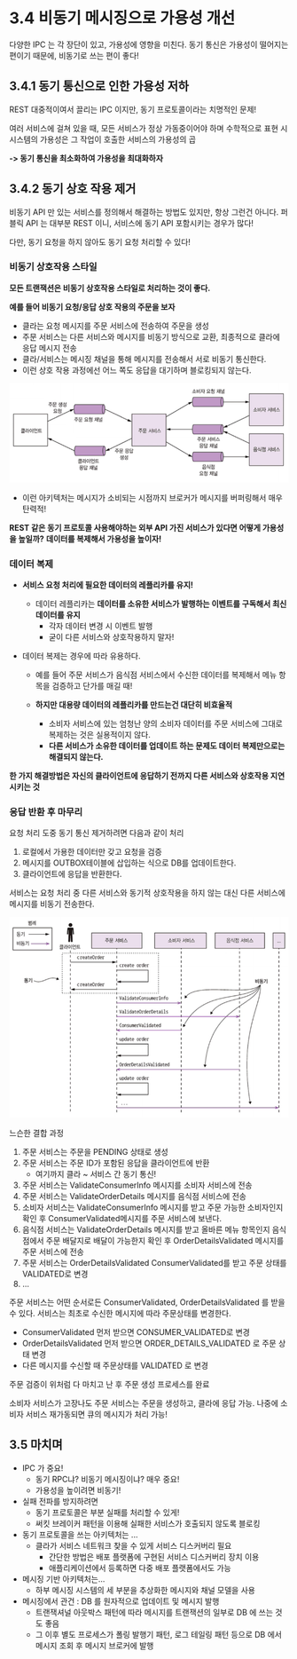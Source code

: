 # 3.4 비동기 메시징으로 가용성 개선

다양한 IPC 는 각 장단이 있고, 가용성에 영향을 미친다. 
동기 통신은 가용성이 떨어지는 편이기 때문에, 비동기로 쓰는 편이 좋다!



## 3.4.1 동기 통신으로 인한 가용성 저하

REST 대중적이여서 끌리는 IPC 이지만, 동기 프로토콜이라는 치명적인 문제!

여러 서비스에 걸쳐 있을 때, 모든 서비스가 정상 가동중이어야 하며
수학적으로 표현 시 시스템의 가용성은 그 작업이 호출한 서비스의 가용성의 곱

**-> 동기 통신을 최소화하여 가용성을 최대화하자**

## 3.4.2 동기 상호 작용 제거

비동기 API 만 있는 서비스를 정의해서 해결하는 방법도 있지만, 항상 그런건 아니다.
퍼블릭 API 는 대부분 REST  이니, 서비스에 동기 API 포함시키는 경우가 많다!

다만, 동기 요청을 하지 않아도 동기 요청 처리할 수 있다!

### 비동기 상호작용 스타일

**모든 트랜잭션은 비동기 상호작용 스타일로 처리하는 것이 좋다.**

**예를 들어 비동기 요청/응답 상호 작용의 주문을 보자**

- 클라는 요청 메시지를 주문 서비스에 전송하여 주문을 생성
- 주문 서비스는 다른 서비스와 메시지를 비동기 방식으로 교환, 최종적으로 클라에 응답 메시지 전송
- 클라/서비스는 메시징 채널을 통해 메시지를 전송해서 서로 비동기 통신한다.
- 이런 상호 작용 과정에선 어느 쪽도 응답을 대기하며 블로킹되지 않는다.

![image-20211021233206035](../images/3.4.1_async_style.png)

- 이런 아키텍처는 메시지가 소비되는 시점까지 브로커가 메시지를 버퍼링해서 매우 탄력적!

**REST 같은 동기 프로토콜 사용해야하는 외부 API 가진 서비스가 있다면 어떻게 가용성을 높일까?**
**데이터를 복제해서 가용성을 높이자!**

### 데이터 복제

- **서비스 요청 처리에 필요한 데이터의 레플리카를 유지!**
  - 데이터 레플리카는 **데이터를 소유한 서비스가 발행하는 이벤트를 구독해서 최신 데이터를 유지**
    - 각자 데이터 변경 시 이벤트 발행
    - 굳이 다른 서비스와 상호작용하지 말자!

- 데이터 복제는 경우에 따라 유용하다.

  - 예를 들어 주문 서비스가 음식점 서비스에서 수신한 데이터를 복제해서 
    메뉴 항목을 검증하고 단가를 매길 때!

  - **하지만 대용량 데이터의 레플리카를 만드는건 대단히 비효율적**
    - 소비자 서비스에 있는 엄청난 양의 소비자 데이터를 주문 서비스에 그대로 복제하는 것은 실용적이지 않다.
    - **다른 서비스가 소유한 데이터를 업데이트 하는 문제도 데이터 복제만으로는 해결되지 않는다.**

**한 가지 해결방법은 자신의 클라이언트에 응답하기 전까지 다른 서비스와 상호작용 지연시키는 것**



### 응답 반환 후 마무리

요청 처리 도중 동기 통신 제거하려면 다음과 같이 처리

1. 로컬에서 가용한 데이터만 갖고 요청을 검증
2. 메시지를 OUTBOX테이블에 삽입하는 식으로 DB를 업데이트한다.
3. 클라이언트에 응답을 반환한다.

서비스는 요청 처리 중 다른 서비스와 동기적 상호작용을 하지 않는 대신 
다른 서비스에 메시지를 비동기 전송한다.

![image-20211022000130149](../images/image-20211022000130149.png)

느슨한 결합 과정

1. 주문 서비스는 주문을 PENDING 상태로 생성
2. 주문 서비스는 주문 ID가 포함된 응답을 클라이언트에 반환 
   - 여기까지 클라 ~ 서비스 간 동기 통신!
3. 주문 서비스는 ValidateConsumerInfo 메시지를 소비자 서비스에 전송
4. 주문 서비스는 ValidateOrderDetails 메시지를 음식점 서비스에 전송
5. 소비자 서비스는 ValidateConsumerInfo 메시지를 받고 주문 가능한 소비자인지 확인 후 ConsumerValidated메시지를 주문 서비스에 보낸다.
6. 음식점 서비스는 ValidateOrderDetails 메시지를 받고 올바른 메뉴 항목인지 음식점에서 주문 배달지로 배달이 가능한지 확인 후 OrderDetailsValidated 메시지를 주문 서비스에 전송
7. 주문 서비스는 OrderDetailsValidated ConsumerValidated를 받고 주문 상태를 VALIDATED로 변경
8. ...

주문 서비스는 어떤 순서로든 ConsumerValidated, OrderDetailsValidated 를 받을 수 있다.
서비스는 최초로 수신한 메시지에 따라 주문상태를 변경한다.

- ConsumerValidated 먼저 받으면 CONSUMER_VALIDATED로 변경
- OrderDetailsValidated 먼저 받으면 ORDER_DETAILS_VALIDATED 로 주문 상태 변경
- 다른 메시지를 수신할 때 주문상태를 VALIDATED 로 변경

주문 검증이 위처럼 다 마치고 난 후 주문 생성 프로세스를 완료

소비자 서비스가 고장나도 주문 서비스는 주문을 생성하고, 클라에 응답 가능.
나중에 소비자 서비스 재가동되면 큐의 메시지가 처리 가능!



## 3.5 마치며

- IPC 가 중요!
  - 동기 RPC냐? 비동기 메시징이냐? 매우 중요!
  - 가용성을 높이려면 비동기!
- 실패 전파를 방지하려면 
  - 동기 프로토콜은 부분 실패를 처리할 수 있게!
  - 써킷 브레이커 패턴을 이용해 실패한 서비스가 호출되지 않도록 블로킹
- 동기 프로토콜을 쓰는 아키텍처는 ...
  - 클라가 서비스 네트워크 찾을 수 있게 서비스 디스커버리 필요
    - 간단한 방법은 배포 플랫폼에 구현된 서비스 디스커버리 장치 이용
    - 애플리케이션에서 등록하면 다중 배포 플랫폼에서도 가능
- 메시징 기반 아키텍처는...
  - 하부 메시징 시스템의 세 부분을 추상화한 메시지와 채널 모델을 사용
- 메시징에서 관건 : DB 를 원자적으로 업데이트 및 메시지 발행
  - 트랜잭셔널 아웃박스 패턴에 따라 메시지를 트랜잭션의 일부로 DB 에 쓰는 것도 좋음
  - 그 이후 별도 프로세스가 폴링 발행기 패턴, 로그 테일링 패턴 등으로 DB 에서 메시지 조회 후 메시지 브로커에 발행

